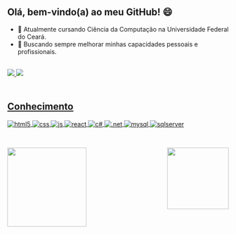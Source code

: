 ## Olá, bem-vindo(a) ao meu GitHub! 😄

- :brain: Atualmente cursando Ciência da Computação na Universidade Federal do Ceará.
- :dart: Buscando sempre melhorar minhas capacidades pessoais e profissionais.
<br/>
<a href = "https://t.me/PauloPK04"><img src = "https://img.shields.io/badge/Telegram-2CA5E0?style=for-the-badge&logo=telegram&logoColor=white">
<a href = "https://www.linkedin.com/in/paulo-gsgoncalves/"><img src = "https://img.shields.io/badge/LinkedIn-0077B5?style=for-the-badge&logo=linkedin&logoColor=white">

## <br>Conhecimento
<div style="display: inline_block" align="left">
<img align="center" alt="html5" src="https://img.shields.io/badge/HTML5-E34F26?style=for-the-badge&logo=html5&logoColor=white" />
<img align="center" alt="css" src="https://img.shields.io/badge/CSS3-1572B6?style=for-the-badge&logo=css3&logoColor=white" />
<img align="center" alt="js" src="https://img.shields.io/badge/JavaScript-F7DF1E?style=for-the-badge&logo=javascript&logoColor=black" />
<img align="center" alt="react" src="https://img.shields.io/badge/React-20232A?style=for-the-badge&logo=react&logoColor=61DAFB" />
<img align="center" alt="c#" src="https://img.shields.io/badge/C%23-239120?style=for-the-badge&logo=c-sharp&logoColor=white" />  
<img align="center" alt=".net" src="https://img.shields.io/badge/.NET-5C2D91?style=for-the-badge&logo=.net&logoColor=white" />  
<img align="center" alt="mysql" src="https://img.shields.io/badge/MySQL-4479A1?style=for-the-badge&logo=mysql&logoColor=white" />  
<img align="center" alt="sqlserver" src="https://img.shields.io/badge/SQL%20Server-CC2927?style=for-the-badge&logo=microsoft-sql-server&logoColor=white" />  
 <p><br></p>
</div>

<div align="left">
<img  height="180em" src="https://github-readme-stats.vercel.app/api?username=PauloGoncalvesDev&show_icons=true&theme=great-gatsby&include_all_commits=true&count_private=true"/>
<img align="right" height="140em" src="https://github-readme-stats.vercel.app/api/top-langs/?username=PauloGoncalvesDev&layout=compact&langs_count=16&theme=great-gatsby"/>
</div>
</div>
